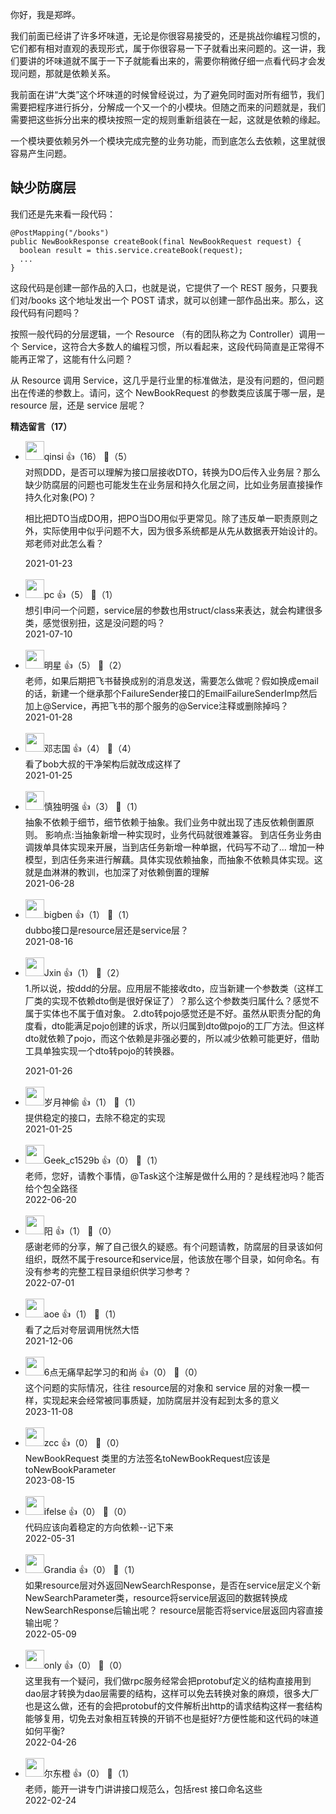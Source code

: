 你好，我是郑晔。

我们前面已经讲了许多坏味道，无论是你很容易接受的，还是挑战你编程习惯的，它们都有相对直观的表现形式，属于你很容易一下子就看出来问题的。这一讲，我们要讲的坏味道就不属于一下子就能看出来的，需要你稍微仔细一点看代码才会发现问题，那就是依赖关系。

我前面在讲“大类”这个坏味道的时候曾经说过，为了避免同时面对所有细节，我们需要把程序进行拆分，分解成一个又一个的小模块。但随之而来的问题就是，我们需要把这些拆分出来的模块按照一定的规则重新组装在一起，这就是依赖的缘起。

一个模块要依赖另外一个模块完成完整的业务功能，而到底怎么去依赖，这里就很容易产生问题。

## 缺少防腐层

我们还是先来看一段代码：

```
@PostMapping("/books")
public NewBookResponse createBook(final NewBookRequest request) {
  boolean result = this.service.createBook(request);
  ...
}
```

这段代码是创建一部作品的入口，也就是说，它提供了一个 REST 服务，只要我们对/books 这个地址发出一个 POST 请求，就可以创建一部作品出来。那么，这段代码有问题吗？

按照一般代码的分层逻辑，一个 Resource （有的团队称之为 Controller）调用一个 Service，这符合大多数人的编程习惯，所以看起来，这段代码简直是正常得不能再正常了，这能有什么问题？

从 Resource 调用 Service，这几乎是行业里的标准做法，是没有问题的，但问题出在传递的参数上。请问，这个 NewBookRequest 的参数类应该属于哪一层，是 resource 层，还是 service 层呢？
<div><strong>精选留言（17）</strong></div><ul>
<li><img src="https://static001.geekbang.org/account/avatar/00/19/70/67/0c1359c2.jpg" width="30px"><span>qinsi</span> 👍（16） 💬（5）<div>对照DDD，是否可以理解为接口层接收DTO，转换为DO后传入业务层？那么缺少防腐层的问题也可能发生在业务层和持久化层之间，比如业务层直接操作持久化对象(PO)？

相比把DTO当成DO用，把PO当DO用似乎更常见。除了违反单一职责原则之外，实际使用中似乎问题不大，因为很多系统都是从先从数据表开始设计的。郑老师对此怎么看？</div>2021-01-23</li><br/><li><img src="https://thirdwx.qlogo.cn/mmopen/vi_32/DYAIOgq83epKJlW7sqts2ZbPuhMbseTAdvHWnrc4ficAeSZyKibkvn6qyxflPrkKKU3mH6XCNmYvDg11tB6y0pxg/132" width="30px"><span>pc</span> 👍（5） 💬（1）<div>想引申问一个问题，service层的参数也用struct&#47;class来表达，就会构建很多类，感觉很别扭，这是没问题的吗？</div>2021-07-10</li><br/><li><img src="https://static001.geekbang.org/account/avatar/00/14/66/06/c983b547.jpg" width="30px"><span>明星</span> 👍（5） 💬（2）<div>老师，如果后期把飞书替换成别的消息发送，需要怎么做呢？假如换成email的话，新建一个继承那个FailureSender接口的EmailFailureSenderImp然后加上@Service，再把飞书的那个服务的@Service注释或删除掉吗？</div>2021-01-28</li><br/><li><img src="https://static001.geekbang.org/account/avatar/00/0f/ed/84/0b8e2d25.jpg" width="30px"><span>邓志国</span> 👍（4） 💬（4）<div>看了bob大叔的干净架构后就改成这样了</div>2021-01-25</li><br/><li><img src="https://static001.geekbang.org/account/avatar/00/1d/fe/83/df562574.jpg" width="30px"><span>慎独明强</span> 👍（3） 💬（1）<div>抽象不依赖于细节，细节依赖于抽象。我们业务中就出现了违反依赖倒置原则。 影响点:当抽象新增一种实现时，业务代码就很难兼容。 到店任务业务由调拨单具体实现来开展，当到店任务新增一种单据，代码写不动了... 增加一种模型，到店任务来进行解藕。具体实现依赖抽象，而抽象不依赖具体实现。这就是血淋淋的教训，也加深了对依赖倒置的理解</div>2021-06-28</li><br/><li><img src="http://thirdwx.qlogo.cn/mmopen/vi_32/Q0j4TwGTfTJkeOAC8k7aPMfQZ4ickiavpfR9mTQs1wGhGtIicotzAoszE5qkLfFTabkDU2E39ovSgoibJ1IiaLXtGicg/132" width="30px"><span>bigben</span> 👍（1） 💬（1）<div>dubbo接口是resource层还是service层？</div>2021-08-16</li><br/><li><img src="https://static001.geekbang.org/account/avatar/00/13/17/27/ec30d30a.jpg" width="30px"><span>Jxin</span> 👍（1） 💬（2）<div>1.所以说，按ddd的分层。应用层不能接收dto，应当新建一个参数类（这样工厂类的实现不依赖dto倒是很好保证了）？那么这个参数类归属什么？感觉不属于实体也不属于值对象。
2.dto转pojo感觉还是不好。虽然从职责分配的角度看，dto能满足pojo创建的诉求，所以归属到dto做pojo的工厂方法。但这样dto就依赖了pojo，而这个依赖是非强必要的，所以减少依赖可能更好，借助工具单独实现一个dto转pojo的转换器。
</div>2021-01-26</li><br/><li><img src="https://static001.geekbang.org/account/avatar/00/16/a5/4f/592d00f2.jpg" width="30px"><span>岁月神偷</span> 👍（1） 💬（1）<div>提供稳定的接口，去除不稳定的实现</div>2021-01-25</li><br/><li><img src="https://thirdwx.qlogo.cn/mmopen/vi_32/DYAIOgq83eo2nk9s8GOOf9YRlp25PIiaLjib3X6XwY7AnTibHDc0AibZlmtWKaYtlSkQsmicclf5mNGyYZcXEOFhGhQ/132" width="30px"><span>Geek_c1529b</span> 👍（0） 💬（1）<div>老师，您好，请教个事情，@Task这个注解是做什么用的？是线程池吗？能否给个包全路径</div>2022-06-20</li><br/><li><img src="https://static001.geekbang.org/account/avatar/00/13/f9/07/85e0fb90.jpg" width="30px"><span>阳</span> 👍（1） 💬（0）<div>感谢老师的分享，解了自己很久的疑惑。有个问题请教，防腐层的目录该如何组织，既然不属于resource和service层，他该放在哪个目录，如何命名。有没有参考的完整工程目录组织供学习参考？</div>2022-07-01</li><br/><li><img src="https://static001.geekbang.org/account/avatar/00/11/1d/de/62bfa83f.jpg" width="30px"><span>aoe</span> 👍（1） 💬（1）<div>看了之后对夸层调用恍然大悟</div>2021-12-06</li><br/><li><img src="https://static001.geekbang.org/account/avatar/00/19/fd/58/1af629c7.jpg" width="30px"><span>6点无痛早起学习的和尚</span> 👍（0） 💬（0）<div>这个问题的实际情况，往往 resource层的对象和 service 层的对象一模一样，实现起来会经常被同事质疑，加防腐层并没有起到太多的意义</div>2023-11-08</li><br/><li><img src="https://static001.geekbang.org/account/avatar/00/0f/f8/88/96b870fd.jpg" width="30px"><span>zcc</span> 👍（0） 💬（0）<div>NewBookRequest 类里的方法签名toNewBookRequest应该是toNewBookParameter</div>2023-08-15</li><br/><li><img src="https://static001.geekbang.org/account/avatar/00/26/eb/d7/90391376.jpg" width="30px"><span>ifelse</span> 👍（0） 💬（0）<div>代码应该向着稳定的方向依赖--记下来</div>2022-05-31</li><br/><li><img src="http://thirdwx.qlogo.cn/mmopen/vi_32/Q0j4TwGTfTLtFichtxjKLu1AkyugjHCkeKhrQIp54b1QAQRfIQnygbzvOOhXzzLn2lKF3wAjunRTftzP8VwE91w/132" width="30px"><span>Grandia</span> 👍（0） 💬（1）<div>如果resource层对外返回NewSearchResponse，是否在service层定义个新NewSearchParameter类，resource将service层返回的数据转换成NewSearchResponse后输出呢？
resource层能否将service层返回内容直接输出呢？</div>2022-05-09</li><br/><li><img src="https://static001.geekbang.org/account/avatar/00/10/02/3b/b4a47f63.jpg" width="30px"><span>only</span> 👍（0） 💬（0）<div>这里我有一个疑问，我们做rpc服务经常会把protobuf定义的结构直接用到dao层才转换为dao层需要的结构，这样可以免去转换对象的麻烦，很多大厂也是这么做，还有的会把protobuf的文件解析出http的请求结构这样一套结构能够复用，切免去对象相互转换的开销不也是挺好?方便性能和这代码的味道如何平衡?</div>2022-04-26</li><br/><li><img src="http://thirdwx.qlogo.cn/mmopen/vi_32/6LaITPQ4Lk5fZn8ib1tfsPW8vI9icTuSwAddiajVfibPDiaDvMU2br6ZT7K0LWCKibSQuicT7sIEVmY4K7ibXY0T7UQEiag/132" width="30px"><span>尔东橙</span> 👍（0） 💬（1）<div>老师，能开一讲专门讲讲接口规范么，包括rest 接口命名这些</div>2022-02-24</li><br/>
</ul>